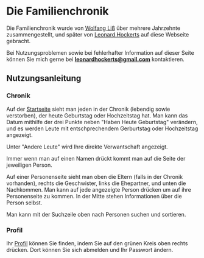 # Die Familienchronik

Die Familienchronik wurde von [Wolfang Liß](/person/LI.15.51.02.0) über mehrere Jahrzehnte zusammengestellt, und später von [Leonard Hockerts](/person/HC.17.52.01.0) auf diese Webseite gebracht.

Bei Nutzungsproblemen sowie bei fehlerhafter Information auf dieser Seite können Sie mich gerne bei **leonardhockerts@gmail.com** kontaktieren.

## Nutzungsanleitung

### Chronik

Auf der [Startseite](/) sieht man jeden in der Chronik (lebendig sowie verstorben), der heute Geburtstag oder Hochzeitstag hat. Man kann das Datum mithilfe der drei Punkte neben "Haben Heute Geburtstag" verändern, und es werden Leute mit entschprechendem Gerburtstag oder Hochzeitstag angezeigt.

Unter "Andere Leute" wird Ihre direkte Verwantschaft angezeigt.

Immer wenn man auf einen Namen drückt kommt man auf die Seite der jeweiligen Person.

Auf einer Personenseite sieht man oben die Eltern (falls in der Chronik vorhanden), rechts die Geschwister, links die Ehepartner, und unten die Nachkommen. Man kann auf jede angezeigte Person drücken um auf ihre Personenseite zu kommen. In der Mitte stehen Informationen über die Person selbst.

Man kann mit der Suchzeile oben nach Personen suchen und sortieren.

### Profil

Ihr [Profil](/profile) können Sie finden, indem Sie auf den grünen Kreis oben rechts drücken. Dort können Sie sich abmelden und Ihr Passwort ändern.
